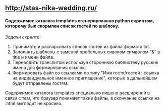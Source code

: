 ## http://stas-nika-wedding.ru/

#### Содержимое каталога templates сгенерированно python скриптом, которому был скормлен список гостей по шаблону.
*Задачи скрипта:*
  1. Принимать и распарсивать список гостей из файла формата txt.
  2. Заполнять шаблоны с заменой пробельных сиволом символом "&" в title и имени файла.
  3. Переводить транслитом используя стороннюю библиотеку русские имена для формирования ссылок.
  4. Формировать файл со ссылками по типу "Имя гостя/гостей : ссылка на индивидуальное именное приглашение", 
  которые в дальнейшем будут отправлены гостям.
  
Содержимое каталога templates специально лишено расширений в связи с тем, 
что браузер понимает такие файлы, а окончание ссылки на .html выглядит не красиво.
